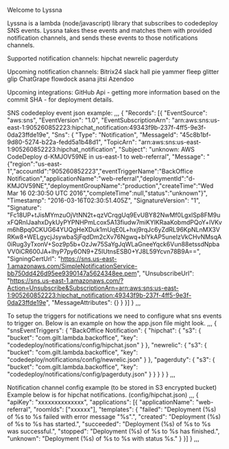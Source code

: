 Welcome to Lyssna

Lyssna is a lambda (node/javascript) library that subscribes to codedeploy SNS events.
Lyssna takes these events and matches them with provided notification channels, and sends these events to those notifications channels.

Supported notification channels:
hipchat
newrelic
pagerduty

Upcoming notification channels:
Bitrix24
slack
hall
pie
yammer
fleep
glitter
glip
ChatGrape
flowdock
asana
jitsi
Azendoo

Upcoming integrations:
GitHub Api - getting more information based on the commit SHA - for deployment details.

SNS codedeploy event json example:
,,,
{
  "Records": [{
    "EventSource": "aws:sns",
    "EventVersion": "1.0",
    "EventSubscriptionArn": "arn:aws:sns:us-east-1:905260852223:hipchat_notification:49343f9b-237f-4ff5-9e3f-0da23ffde19e",
    "Sns": {
      "Type": "Notification",
      "MessageId": "45c8b1bf-9d80-5274-b22a-fedd5a1b48d1",
      "TopicArn": "arn:aws:sns:us-east-1:905260852223:hipchat_notification",
      "Subject": "unknown: AWS CodeDeploy d-KMJOV59NE in us-east-1 to web-referral",
      "Message": "{\"region\":\"us-east-1\",\"accountId\":\"905260852223\",\"eventTriggerName\":\"BackOffice Notification\",\"applicationName\":\"web-referral\",\"deploymentId\":\"d-KMJOV59NE\",\"deploymentGroupName\":\"production\",\"createTime\":\"Wed Mar 16 02:30:50 UTC 2016\",\"completeTime\":null,\"status\":\"unknown\"}",
      "Timestamp": "2016-03-16T02:30:51.405Z",
      "SignatureVersion": "1",
      "Signature": "Fc18UP+tJisMYmzuOjVtNN2t+qzVCrqgUq9EvUBY82NwMf0LgxlSp8FM9uxFQRnlJaahxDykUyPYPNHPmLcox5A13fiudw7miKYlKRaaKobmdPQoY+lVKvm6hBpq0CKUG64YUQgHeXDuk1mUqE0L+hxj9rqJc6yZdRL96KpNLnMX3VRKw8+WELgycjJsywbaSjFqdDm2cXv76Ngwq+blYkAP5uneIzVkCHvNMsqA0iRug3yTxonV+Soz9p5b+OzJw75SaYgJqWLaGneeYqck6Vun88etssdNpbaVV0iCR600JA+lhyP7py6ON9+Z5IUtnsESB0+YJ8L59Ycvn78B9A==",
      "SigningCertUrl": "https://sns.us-east-1.amazonaws.com/SimpleNotificationService-bb750dd426d95ee9390147a5624348ee.pem",
      "UnsubscribeUrl": "https://sns.us-east-1.amazonaws.com/?Action=Unsubscribe&SubscriptionArn=arn:aws:sns:us-east-1:905260852223:hipchat_notification:49343f9b-237f-4ff5-9e3f-0da23ffde19e",
      "MessageAttributes": {}
    }
  }]
}
,,,

To setup the triggers for notifications we need to configure what sns events to trigger on.
Below is an example on how the app.json file might look.
,,,
{
  "snsEventTriggers": {
    "BackOffice Notification": {
      "hipchat": {
        "s3": {
          "bucket": "com.gilt.lambda.backoffice",
          "key": "codedeploy/notifications/config/hipchat.json"
        }
      },
      "newrelic": {
        "s3": {
          "bucket": "com.gilt.lambda.backoffice",
          "key": "codedeploy/notifications/config/newrelic.json"
        }
      },
      "pagerduty": {
        "s3": {
          "bucket": "com.gilt.lambda.backoffice",
          "key": "codedeploy/notifications/config/pagerduty.json"
        }
      }
    }
  }
}
,,,

Notification channel config example (to be stored in S3 encrypted bucket)
Example below is for hipchat notifications. (config/hipchat.json)
,,,
{
  "apiKey": "xxxxxxxxxxxxxx",
  "applications": [{
    "applicationName": "web-referral",
    "roomIds": ["xxxxxx"],
    "templates": {
      "failed": "Deployment (%s) of %s to %s failed with error message \"%s\".",
      "created": "Deployment (%s) of %s to %s has started.",
      "succeeded": "Deployment (%s) of %s to %s was successful.",
      "stopped": "Deployment (%s) of %s to %s has finished.",
      "unknown": "Deployment (%s) of %s to %s with status %s."
    }
  }]
}
,,,